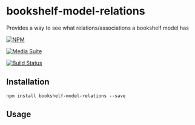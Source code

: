 # bookshelf-model-relations

Provides a way to see what relations/associations a bookshelf model has

[![NPM](https://nodei.co/npm/bookshelf-model-relations.png?downloads=true&stars=true)](https://nodei.co/npm/bookshelf-model-relations/)

[![Media Suite](http://mediasuite.co.nz/ms-badge.png)](http://mediasuite.co.nz)

[![Build Status](https://travis-ci.org/mediasuitenz/bookshelf-model-relations.svg)](https://travis-ci.org/digitalsadhu/bookshelf-model-relations)

## Installation

```
npm install bookshelf-model-relations --save
```

## Usage
